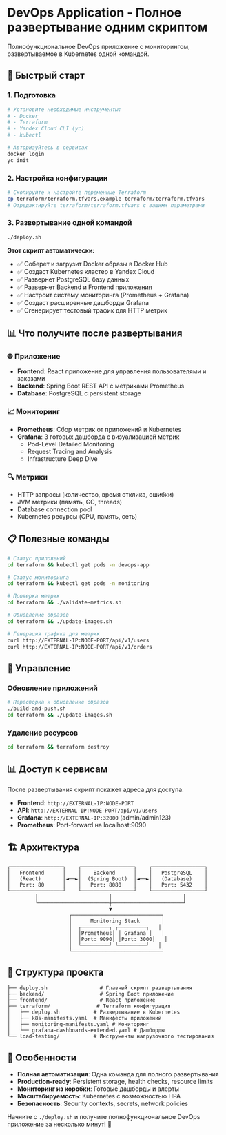 # DevOps Application - Полное развертывание одним скриптом

Полнофункциональное DevOps приложение с мониторингом, развертываемое в Kubernetes одной командой.

## 🚀 Быстрый старт

### 1. Подготовка

```bash
# Установите необходимые инструменты:
# - Docker
# - Terraform
# - Yandex Cloud CLI (yc)
# - kubectl

# Авторизуйтесь в сервисах
docker login
yc init
```

### 2. Настройка конфигурации

```bash
# Скопируйте и настройте переменные Terraform
cp terraform/terraform.tfvars.example terraform/terraform.tfvars
# Отредактируйте terraform/terraform.tfvars с вашими параметрами
```

### 3. Развертывание одной командой

```bash
./deploy.sh
```

**Этот скрипт автоматически:**
- ✅ Соберет и загрузит Docker образы в Docker Hub
- ✅ Создаст Kubernetes кластер в Yandex Cloud
- ✅ Развернет PostgreSQL базу данных
- ✅ Развернет Backend и Frontend приложения
- ✅ Настроит систему мониторинга (Prometheus + Grafana)
- ✅ Создаст расширенные дашборды Grafana
- ✅ Сгенерирует тестовый трафик для HTTP метрик

## 📊 Что получите после развертывания

### 🌐 Приложение
- **Frontend**: React приложение для управления пользователями и заказами
- **Backend**: Spring Boot REST API с метриками Prometheus
- **Database**: PostgreSQL с persistent storage

### 📈 Мониторинг
- **Prometheus**: Сбор метрик от приложений и Kubernetes
- **Grafana**: 3 готовых дашборда с визуализацией метрик
  - Pod-Level Detailed Monitoring
  - Request Tracing and Analysis  
  - Infrastructure Deep Dive

### 🔍 Метрики
- HTTP запросы (количество, время отклика, ошибки)
- JVM метрики (память, GC, threads)
- Database connection pool
- Kubernetes ресурсы (CPU, память, сеть)

## 📋 Полезные команды

```bash
# Статус приложений
cd terraform && kubectl get pods -n devops-app

# Статус мониторинга  
cd terraform && kubectl get pods -n monitoring

# Проверка метрик
cd terraform && ./validate-metrics.sh

# Обновление образов
cd terraform && ./update-images.sh

# Генерация трафика для метрик
curl http://EXTERNAL-IP:NODE-PORT/api/v1/users
curl http://EXTERNAL-IP:NODE-PORT/api/v1/orders
```

## 🔧 Управление

### Обновление приложений
```bash
# Пересборка и обновление образов
./build-and-push.sh
cd terraform && ./update-images.sh
```

### Удаление ресурсов
```bash
cd terraform && terraform destroy
```

## 📊 Доступ к сервисам

После развертывания скрипт покажет адреса для доступа:

- **Frontend**: `http://EXTERNAL-IP:NODE-PORT`
- **API**: `http://EXTERNAL-IP:NODE-PORT/api/v1/users`
- **Grafana**: `http://EXTERNAL-IP:32000` (admin/admin123)
- **Prometheus**: Port-forward на localhost:9090

## 🏗️ Архитектура

```
┌─────────────────┐    ┌─────────────────┐    ┌─────────────────┐
│   Frontend      │    │    Backend      │    │   PostgreSQL    │
│   (React)       │◄──►│  (Spring Boot)  │◄──►│   (Database)    │
│   Port: 80      │    │   Port: 8080    │    │   Port: 5432    │
└─────────────────┘    └─────────────────┘    └─────────────────┘
         │                       │                       │
         └───────────────────────┼───────────────────────┘
                                 ▼
                    ┌─────────────────────────────┐
                    │      Monitoring Stack       │
                    │  ┌─────────┐ ┌─────────┐   │
                    │  │Prometheus│ │ Grafana │   │
                    │  │Port: 9090│ │Port: 3000│   │
                    │  └─────────┘ └─────────┘   │
                    └─────────────────────────────┘
```

## 📁 Структура проекта

```
├── deploy.sh                 # Главный скрипт развертывания
├── backend/                  # Spring Boot приложение
├── frontend/                 # React приложение  
├── terraform/               # Terraform конфигурация
│   ├── deploy.sh           # Развертывание в Kubernetes
│   ├── k8s-manifests.yaml  # Манифесты приложений
│   ├── monitoring-manifests.yaml # Мониторинг
│   └── grafana-dashboards-extended.yaml # Дашборды
└── load-testing/           # Инструменты нагрузочного тестирования
```

## 🎯 Особенности

- **Полная автоматизация**: Одна команда для полного развертывания
- **Production-ready**: Persistent storage, health checks, resource limits
- **Мониторинг из коробки**: Готовые дашборды и алерты
- **Масштабируемость**: Kubernetes с возможностью HPA
- **Безопасность**: Security contexts, secrets, network policies

Начните с `./deploy.sh` и получите полнофункциональное DevOps приложение за несколько минут! 🚀